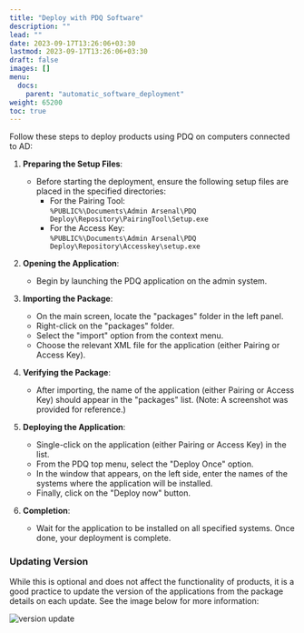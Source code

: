 ```yaml
---
title: "Deploy with PDQ Software"
description: ""
lead: ""
date: 2023-09-17T13:26:06+03:30
lastmod: 2023-09-17T13:26:06+03:30
draft: false
images: []
menu:
  docs:
    parent: "automatic_software_deployment"
weight: 65200
toc: true
---
```


Follow these steps to deploy products using PDQ on computers connected to AD:  

1. **Preparing the Setup Files**:  
    - Before starting the deployment, ensure the following setup files are placed in the specified directories:  
        - For the Pairing Tool:  
          `%PUBLIC%\Documents\Admin Arsenal\PDQ Deploy\Repository\PairingTool\Setup.exe`  
        - For the Access Key:  
          `%PUBLIC%\Documents\Admin Arsenal\PDQ Deploy\Repository\Accesskey\setup.exe`  

2. **Opening the Application**:  
    - Begin by launching the PDQ application on the admin system.  

3. **Importing the Package**:  
    - On the main screen, locate the "packages" folder in the left panel.  
    - Right-click on the "packages" folder.  
    - Select the "import" option from the context menu.  
    - Choose the relevant XML file for the application (either Pairing or Access Key).  

4. **Verifying the Package**:  
    - After importing, the name of the application (either Pairing or Access Key) should appear in the "packages" list. (Note: A screenshot was provided for reference.)  

5. **Deploying the Application**:  
    - Single-click on the application (either Pairing or Access Key) in the list.  
    - From the PDQ top menu, select the "Deploy Once" option.  
    - In the window that appears, on the left side, enter the names of the systems where the application will be installed.  
    - Finally, click on the "Deploy now" button.  

6. **Completion**:  
    - Wait for the application to be installed on all specified systems. Once done, your deployment is complete.  

### Updating Version  

While this is optional and does not affect the functionality of products, it is a good practice to update the version of the applications from the package details on each update. See the image below for more information:  

![version update](/images/vendor/how_to_deploy_products_using_pdq/versions.png)  
